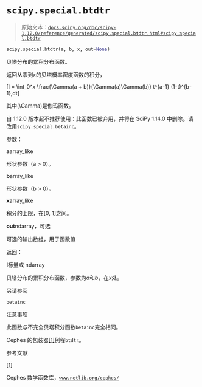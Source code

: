 # `scipy.special.btdtr`

> 原始文本：[`docs.scipy.org/doc/scipy-1.12.0/reference/generated/scipy.special.btdtr.html#scipy.special.btdtr`](https://docs.scipy.org/doc/scipy-1.12.0/reference/generated/scipy.special.btdtr.html#scipy.special.btdtr)

```py
scipy.special.btdtr(a, b, x, out=None)
```

贝塔分布的累积分布函数。

返回从零到*x*的贝塔概率密度函数的积分，

\[I = \int_0^x \frac{\Gamma(a + b)}{\Gamma(a)\Gamma(b)} t^{a-1} (1-t)^{b-1}\,dt\]

其中\(\Gamma\)是伽玛函数。

自 1.12.0 版本起不推荐使用：此函数已被弃用，并将在 SciPy 1.14.0 中删除。请改用`scipy.special.betainc`。

参数：

**a**array_like

形状参数（a > 0）。

**b**array_like

形状参数（b > 0）。

**x**array_like

积分的上限，在[0, 1]之间。

**out**ndarray，可选

可选的输出数组，用于函数值

返回：

**I**标量或 ndarray

贝塔分布的累积分布函数，参数为*a*和*b*，在*x*处。

另请参阅

`betainc`

注意事项

此函数与不完全贝塔积分函数`betainc`完全相同。

Cephes 的包装器[[1]](#re6cf6fea3749-1)例程`btdtr`。

参考文献

[1]

Cephes 数学函数库，[`www.netlib.org/cephes/`](http://www.netlib.org/cephes/)
